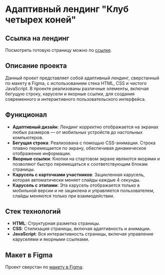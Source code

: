 # Адаптивный лендинг "Клуб четырех коней"

## Ссылка на лендинг

Посмотреть готовую страницу можно по [ссылке](https://antonpnv.github.io/four-horse-club/).

## Описание проекта

Данный проект представляет собой адаптивный лендинг, сверстанный по макету в Figma, с использованием стека HTML, CSS и чистого JavaScript. В проекте реализованы различные элементы, включая бегущую строку, карусели и якорные ссылки, для создания современного и интерактивного пользовательского интерфейса.

## Функционал

- **Адаптивный дизайн**: Лендинг корректно отображается на экранах любых размеров — от мобильных устройств до настольных компьютеров.
- **Бегущая строка**: Реализована с помощью CSS-анимации. Строка плавно перемещается по экрану, обеспечивая динамическое отображение информации.
- **Якорные ссылки**: Кнопки на стартовом экране являются якорями и позволяют быстро перемещаться к соответствующим блокам страницы.
- **Карусель с карточками участников**: Зацикленная карусель, которая автоматически меняет слайды каждые 4 секунды.
- **Карусель с этапами**: Эта карусель отображается только в мобильной версии и не зациклена и управляется пользователем, слайды меняются только при взаимодействии.

## Стек технологий

- **HTML**: Структурная разметка страницы.
- **CSS**: Стилизация страницы, включая адаптивность и анимации.
- **JavaScript**: Вся интерактивность страницы, включая управление каруселями и якорными ссылками.

## Макет в Figma

Проект сверстан по [макету в Figma](https://www.figma.com/design/0xXfupPNU3aZxPqFbmhCKb/%D0%94%D0%B8%D0%B7%D0%B0%D0%B9%D0%BD-%D0%B4%D0%BB%D1%8F-%D0%B2%D0%B5%D1%80%D1%81%D1%82%D0%BA%D0%B8-%7C-%D0%A2%D0%B5%D1%81%D1%82%D0%BE%D0%B2%D1%8B%D0%B9-%D0%BB%D0%B5%D0%BD%D0%B4%D0%B8%D0%BD%D0%B3?t=huPee5EcJzAlHSZ4-0).
